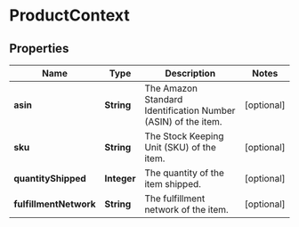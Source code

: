 
# ProductContext

## Properties
Name | Type | Description | Notes
------------ | ------------- | ------------- | -------------
**asin** | **String** | The Amazon Standard Identification Number (ASIN) of the item. |  [optional]
**sku** | **String** | The Stock Keeping Unit (SKU) of the item. |  [optional]
**quantityShipped** | **Integer** | The quantity of the item shipped. |  [optional]
**fulfillmentNetwork** | **String** | The fulfillment network of the item. |  [optional]



